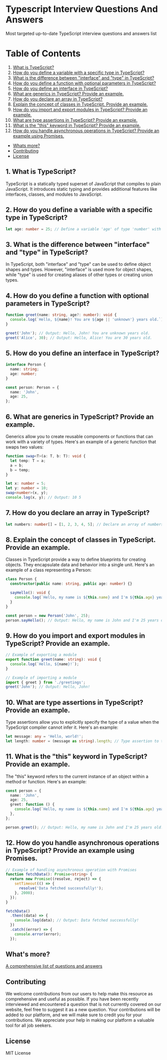# Typescript Interview Questions And Answers

Most targeted up-to-date TypeScript interview questions and answers list

# Table of Contents

1. [What is TypeScript?](#1-what-is-typescript)
2. [How do you define a variable with a specific type in TypeScript?](#2-how-do-you-define-a-variable-with-a-specific-type-in-typescript)
3. [What is the difference between "interface" and "type" in TypeScript?](#3-what-is-the-difference-between-interface-and-type-in-typescript)
4. [How do you define a function with optional parameters in TypeScript?](#4-how-do-you-define-a-function-with-optional-parameters-in-typescript)
5. [How do you define an interface in TypeScript?](#5-how-do-you-define-an-interface-in-typescript)
6. [What are generics in TypeScript? Provide an example.](#6-what-are-generics-in-typescript-provide-an-example)
7. [How do you declare an array in TypeScript?](#7-how-do-you-declare-an-array-in-typescript)
8. [Explain the concept of classes in TypeScript. Provide an example.](#8-explain-the-concept-of-classes-in-typescript-provide-an-example)
9. [How do you import and export modules in TypeScript? Provide an example.](#9-how-do-you-import-and-export-modules-in-typescript-provide-an-example)
10. [What are type assertions in TypeScript? Provide an example.](#10-what-are-type-assertions-in-typescript-provide-an-example)
11. [What is the "this" keyword in TypeScript? Provide an example.](#11-what-is-the-this-keyword-in-typescript-provide-an-example)
12. [How do you handle asynchronous operations in TypeScript? Provide an example using Promises.](#12-how-do-you-handle-asynchronous-operations-in-typescript-provide-an-example-using-promises)
- [Whats more?](#whats-more)
- [Contributing](#contributing)
- [License](#license)

## 1. What is TypeScript?

TypeScript is a statically typed superset of JavaScript that compiles to plain JavaScript. It introduces static typing and provides additional features like interfaces, classes, and modules to JavaScript.

## 2. How do you define a variable with a specific type in TypeScript?

```typescript
let age: number = 25; // Define a variable 'age' of type 'number' with value 25
```

## 3. What is the difference between "interface" and "type" in TypeScript?

In TypeScript, both "interface" and "type" can be used to define object shapes and types. However, "interface" is used more for object shapes, while "type" is used for creating aliases of other types or creating union types.

## 4. How do you define a function with optional parameters in TypeScript?

```typescript
function greet(name: string, age?: number): void {
  console.log(`Hello, ${name}! You are ${age || 'unknown'} years old.`);
}

greet('John'); // Output: Hello, John! You are unknown years old.
greet('Alice', 30); // Output: Hello, Alice! You are 30 years old.
```

## 5. How do you define an interface in TypeScript?

```typescript
interface Person {
  name: string;
  age: number;
}

const person: Person = {
  name: 'John',
  age: 25,
};
```

## 6. What are generics in TypeScript? Provide an example.

Generics allow you to create reusable components or functions that can work with a variety of types. Here's an example of a generic function that swaps two values:

```typescript
function swap<T>(a: T, b: T): void {
  let temp: T = a;
  a = b;
  b = temp;
}

let x: number = 5;
let y: number = 10;
swap<number>(x, y);
console.log(x, y); // Output: 10 5
```

## 7. How do you declare an array in TypeScript?

```typescript
let numbers: number[] = [1, 2, 3, 4, 5]; // Declare an array of numbers
```

## 8. Explain the concept of classes in TypeScript. Provide an example.

Classes in TypeScript provide a way to define blueprints for creating objects. They encapsulate data and behavior into a single unit. Here's an example of a class representing a Person:

```typescript
class Person {
  constructor(public name: string, public age: number) {}

  sayHello(): void {
    console.log(`Hello, my name is ${this.name} and I'm ${this.age} years old.`);
  }
}

const person = new Person('John', 25);
person.sayHello(); // Output: Hello, my name is John and I'm 25 years old.
```

## 9. How do you import and export modules in TypeScript? Provide an example.

```typescript
// Example of exporting a module
export function greet(name: string): void {
  console.log(`Hello, ${name}!`);
}

// Example of importing a module
import { greet } from './greetings';
greet('John'); // Output: Hello, John!
```

## 10. What are type assertions in TypeScript? Provide an example.

Type assertions allow you to explicitly specify the type of a value when the TypeScript compiler cannot infer it. Here's an example:

```typescript
let message: any = 'Hello, world!';
let length: number = (message as string).length; // Type assertion to treat 'message' as a string
```

## 11. What is the "this" keyword in TypeScript? Provide an example.

The "this" keyword refers to the current instance of an object within a method or function. Here's an example:

```typescript
const person = {
  name: 'John',
  age: 25,
  greet: function () {
    console.log(`Hello, my name is ${this.name} and I'm ${this.age} years old.`);
  },
};

person.greet(); // Output: Hello, my name is John and I'm 25 years old.
```

## 12. How do you handle asynchronous operations in TypeScript? Provide an example using Promises.

```typescript
// Example of handling asynchronous operation with Promises
function fetchData(): Promise<string> {
  return new Promise((resolve, reject) => {
    setTimeout(() => {
      resolve('Data fetched successfully!');
    }, 2000);
  });
}

fetchData()
  .then((data) => {
    console.log(data); // Output: Data fetched successfully!
  })
  .catch((error) => {
    console.error(error);
  });
```

## What's more?
<a href="https://interviewplus.ai/developers-and-programmers/type-script/questions">A comprehensive list of questions and answers</a>

## Contributing
We welcome contributions from our users to help make this resource as comprehensive and useful as possible. If you have been recently interviewed and encountered a question that is not currently covered on our website, feel free to suggest it as a new question. Your contributions will be added to our platform, and we will make sure to credit you for your contributions. We appreciate your help in making our platform a valuable tool for all job seekers.

## License
MIT License
